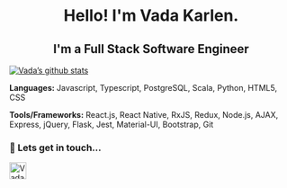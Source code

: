 <!-- BANNER -->

<h1 style="text-align: center">Hello! I'm Vada Karlen.</h1>

<h2 style="text-align: center">I'm a Full Stack Software Engineer</h2>

[![Vada’s github stats](https://github-readme-stats.vercel.app/api?username=vkarlen)](https://github.com/vkarlen)

<b>Languages:</b> Javascript, Typescript, PostgreSQL, Scala, Python, HTML5, CSS

<b>Tools/Frameworks:</b> React.js, React Native, RxJS, Redux, Node.js, AJAX, Express, jQuery, Flask, Jest, Material-UI, Bootstrap, Git


<!-- # <h3>💻 I'm currently working on...</h3>

- 

# <h3>🌱 I'm currently learning...</h3>

- --!>

<h3>🤝 Lets get in touch...</h3>

<a href="https://www.linkedin.com/in/vadak/"><img align="left" src="https://raw.githubusercontent.com/vkarlen/vkarlen/main/images/linkedin.svg" alt="Vada Karlen | LinkedIn" width="30px"/></a>

<!-- # Fun Fact ... -->

<!--
- 🔭 I’m currently working on ...
- 🌱 I’m currently learning ...
- 👯 I’m looking to collaborate on ...
- 🤔 I’m looking for help with ...
- 💬 Ask me about ...
- 📫 How to reach me: ...
- 😄 Pronouns: ...
- ⚡ Fun fact: ...
-->
